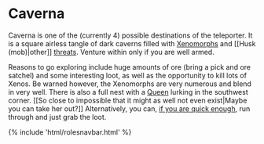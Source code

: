 # Caverna
Caverna is one of the (currently 4) possible destinations of the teleporter. It is a square airless tangle of dark caverns filled with [Xenomorphs](Xenomorph.md) and [[Husk (mob)|other]] [threats](Blood-drunk-miner.md). Venture within only if you are well armed.


Reasons to go exploring include huge amounts of ore (bring a pick and ore satchel) and some interesting loot, as well as the opportunity to kill lots of Xenos. Be warned however, the Xenomorphs are very numerous and blend in very well. There is also a full nest with a [Queen](Xenomorph-queen.md) lurking in the southwest corner. [[So close to impossible that it might as well not even exist|Maybe you can take her out?]] Alternatively, you can, [if you are quick enough](So-close-to-impossible-that-it-might-as-well-not-even-exist.md), run through and just grab the loot.

{% include 'html/rolesnavbar.html' %}